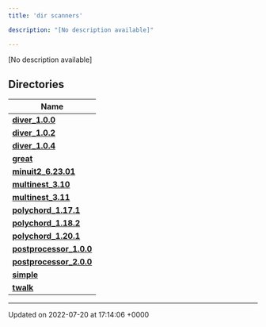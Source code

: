 ```yaml
---
title: 'dir scanners'

description: "[No description available]"

---
```







[No description available]

## Directories

| Name           |
| -------------- |
| **[diver_1.0.0](/documentation/code/files/dir_9bd3aed32ec8bd367861725b20010384/#dir-diver-1.0.0)**  |
| **[diver_1.0.2](/documentation/code/files/dir_fe5cdeed6f25b5e8a069027a5edb5ecb/#dir-diver-1.0.2)**  |
| **[diver_1.0.4](/documentation/code/files/dir_cd56b820a3fd9ed55409611c7168824f/#dir-diver-1.0.4)**  |
| **[great](/documentation/code/files/dir_c2376b1b28bb353769fcfd26f3d1eeb1/#dir-great)**  |
| **[minuit2_6.23.01](/documentation/code/files/dir_7fcfb5b82aa150d39c838e6a12859a9d/#dir-minuit2-6.23.01)**  |
| **[multinest_3.10](/documentation/code/files/dir_5586646e495602c2f03a5336e5e192fd/#dir-multinest-3.10)**  |
| **[multinest_3.11](/documentation/code/files/dir_306d653ce190cf44278777a89d3651fa/#dir-multinest-3.11)**  |
| **[polychord_1.17.1](/documentation/code/files/dir_6b1e346d6123626e373511de3785bcc9/#dir-polychord-1.17.1)**  |
| **[polychord_1.18.2](/documentation/code/files/dir_3de1cbd221e731b2497e5ee3aeeea5ef/#dir-polychord-1.18.2)**  |
| **[polychord_1.20.1](/documentation/code/files/dir_b430640f4f39d6c7b33f69d5e30d7712/#dir-polychord-1.20.1)**  |
| **[postprocessor_1.0.0](/documentation/code/files/dir_7b69e7ad4fec2b09bd32d36e3f57d933/#dir-postprocessor-1.0.0)**  |
| **[postprocessor_2.0.0](/documentation/code/files/dir_956502f093d814aec56dee1681ec96bb/#dir-postprocessor-2.0.0)**  |
| **[simple](/documentation/code/files/dir_2fc5b0cddd582275265e6d78b79ba9e2/#dir-simple)**  |
| **[twalk](/documentation/code/files/dir_97255124848cb6f74544e390937dcdd5/#dir-twalk)**  |






-------------------------------

Updated on 2022-07-20 at 17:14:06 +0000
